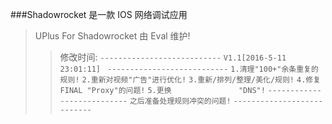 ###Shadowrocket 是一款 IOS 网络调试应用
>UPlus For Shadowrocket 由 Eval 维护!
>>修改时间:
`---------------------------`
` V1.1[2016-5-11 23:01:11]  `
`---------------------------`
`1.清理"100+"余条重复的规则!`
`2.重新对视频"广告"进行优化!`
`3.重新/排列/整理/美化/规则!`
`4.修复 FINAL "Proxy"的问题!`
`5.更换               "DNS"!`
`---------------------------`
`之后准备处理规则冲突的问题!`
`---------------------------`